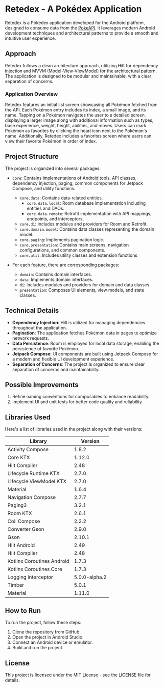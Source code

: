 # Retedex - A Pokédex Application

Retedex is a Pokédex application developed for the Android platform, designed to consume data from the [PokeAPI](https://pokeapi.co/). It leverages modern Android development techniques and architectural patterns to provide a smooth and intuitive user experience.

## Approach

Retedex follows a clean architecture approach, utilizing Hilt for dependency injection and MVVM (Model-View-ViewModel) for the architectural pattern. The application is designed to be modular and maintainable, with a clear separation of concerns.

### Application Overview

Retedex features an initial list screen showcasing all Pokémon fetched from the API. Each Pokémon entry includes its index, a small image, and its name. Tapping on a Pokémon navigates the user to a detailed screen, displaying a larger image along with additional information such as types, base experience, weight, height, abilities, and moves. Users can mark Pokémon as favorites by clicking the heart icon next to the Pokémon's name. Additionally, Retedex includes a favorites screen where users can view their favorite Pokémon in order of index.


## Project Structure

The project is organized into several packages:

- `core`: Contains implementations of Android tools, API classes, dependency injection, paging, common components for Jetpack Compose, and utility functions.
    - `core.data`: Contains data-related entities.
        - `core.data.local`: Room database implementation including entities and DAOs.
        - `core.data.remote`: Retrofit implementation with API mappings, endpoints, and interceptors.
    - `core.di`: Includes modules and providers for Room and Retrofit.
    - `core.domain.model`: Contains data classes representing the domain model.
    - `core.paging`: Implements pagination logic.
    - `core.presentation`: Contains main screens, navigation configurations, and common components.
    - `core.util`: Includes utility classes and extension functions.

- For each feature, there are corresponding packages:
    - `domain`: Contains domain interfaces.
    - `data`: Implements domain interfaces.
    - `di`: Includes modules and providers for domain and data classes.
    - `presentation`: Composes UI elements, view models, and state classes.

## Technical Details

- **Dependency Injection**: Hilt is utilized for managing dependencies throughout the application.
- **Pagination**: The application fetches Pokémon data in pages to optimize network requests.
- **Data Persistence**: Room is employed for local data storage, enabling the persistence of favorite Pokémon.
- **Jetpack Compose**: UI components are built using Jetpack Compose for a modern and flexible UI development experience.
- **Separation of Concerns**: The project is organized to ensure clear separation of concerns and maintainability.


## Possible Improvements

1. Refine naming conventions for composables to enhance readability.
2. Implement UI and unit tests for better code quality and reliability.

## Libraries Used

Here's a list of libraries used in the project along with their versions:

| Library                    | Version       |
|----------------------------|---------------|
| Activity Compose           | 1.8.2         |
| Core KTX                   | 1.12.0        |
| Hilt Compiler              | 2.48          |
| Lifecycle Runtime KTX      | 2.7.0         |
| Lifecycle ViewModel KTX    | 2.7.0         |
| Material                   | 1.6.4         |
| Navigation Compose         | 2.7.7         |
| Paging3                    | 3.2.1         |
| Room KTX                   | 2.6.1         |
| Coil Compose               | 2.2.2         |
| Converter Gson             | 2.9.0         |
| Gson                       | 2.10.1        |
| Hilt Android               | 2.49          |
| Hilt Compiler              | 2.48          |
| Kotlinx Coroutines Android | 1.7.3         |
| Kotlinx Coroutines Core    | 1.7.3         |
| Logging Interceptor        | 5.0.0-alpha.2 |
| Timber                     | 5.0.1         |
| Material                   | 1.11.0        |


## How to Run

To run the project, follow these steps:

1. Clone the repository from GitHub.
2. Open the project in Android Studio.
3. Connect an Android device or emulator.
4. Build and run the project.

## License

This project is licensed under the MIT License - see the [LICENSE](LICENSE) file for details.
